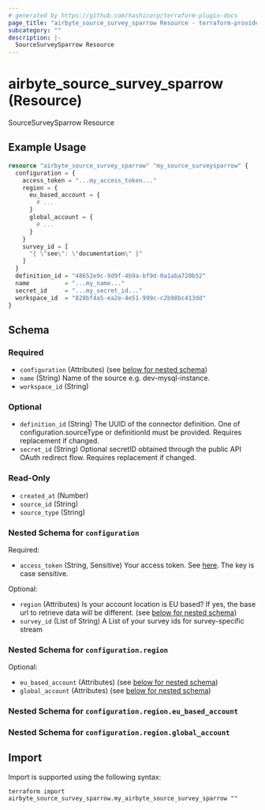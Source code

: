 ```yaml
---
# generated by https://github.com/hashicorp/terraform-plugin-docs
page_title: "airbyte_source_survey_sparrow Resource - terraform-provider-airbyte"
subcategory: ""
description: |-
  SourceSurveySparrow Resource
---
```


# airbyte_source_survey_sparrow (Resource)

SourceSurveySparrow Resource

## Example Usage

```terraform
resource "airbyte_source_survey_sparrow" "my_source_surveysparrow" {
  configuration = {
    access_token = "...my_access_token..."
    region = {
      eu_based_account = {
        # ...
      }
      global_account = {
        # ...
      }
    }
    survey_id = [
      "{ \"see\": \"documentation\" }"
    ]
  }
  definition_id = "48652e9c-9d9f-4b9a-bf9d-0a1aba720b52"
  name          = "...my_name..."
  secret_id     = "...my_secret_id..."
  workspace_id  = "828bf4a5-ea2e-4e51-999c-c2b98bc413dd"
}
```

<!-- schema generated by tfplugindocs -->
## Schema

### Required

- `configuration` (Attributes) (see [below for nested schema](#nestedatt--configuration))
- `name` (String) Name of the source e.g. dev-mysql-instance.
- `workspace_id` (String)

### Optional

- `definition_id` (String) The UUID of the connector definition. One of configuration.sourceType or definitionId must be provided. Requires replacement if changed.
- `secret_id` (String) Optional secretID obtained through the public API OAuth redirect flow. Requires replacement if changed.

### Read-Only

- `created_at` (Number)
- `source_id` (String)
- `source_type` (String)

<a id="nestedatt--configuration"></a>
### Nested Schema for `configuration`

Required:

- `access_token` (String, Sensitive) Your access token. See <a href="https://developers.surveysparrow.com/rest-apis#authentication">here</a>. The key is case sensitive.

Optional:

- `region` (Attributes) Is your account location is EU based? If yes, the base url to retrieve data will be different. (see [below for nested schema](#nestedatt--configuration--region))
- `survey_id` (List of String) A List of your survey ids for survey-specific stream

<a id="nestedatt--configuration--region"></a>
### Nested Schema for `configuration.region`

Optional:

- `eu_based_account` (Attributes) (see [below for nested schema](#nestedatt--configuration--region--eu_based_account))
- `global_account` (Attributes) (see [below for nested schema](#nestedatt--configuration--region--global_account))

<a id="nestedatt--configuration--region--eu_based_account"></a>
### Nested Schema for `configuration.region.eu_based_account`


<a id="nestedatt--configuration--region--global_account"></a>
### Nested Schema for `configuration.region.global_account`

## Import

Import is supported using the following syntax:

```shell
terraform import airbyte_source_survey_sparrow.my_airbyte_source_survey_sparrow ""
```

